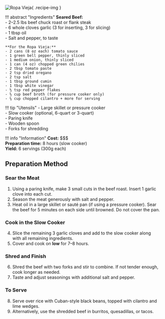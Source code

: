 ![Ropa Vieja](../images/ropa-vieja.jpg){ .recipe-img }

!!! abstract "Ingredients"
    **Seared Beef:**  
    - 2–2.5 lbs beef chuck roast or flank steak  
    - 6 whole cloves garlic (3 for inserting, 3 for slicing)  
    - 1 tbsp oil  
    - Salt and pepper, to taste  

    **For the Ropa Vieja:**  
    - 2 cans (8 oz each) tomato sauce  
    - 1 green bell pepper, thinly sliced  
    - 1 medium onion, thinly sliced  
    - 1 can (4 oz) chopped green chilies  
    - 2 tbsp tomato paste  
    - 2 tsp dried oregano  
    - 2 tsp salt  
    - 1 tbsp ground cumin  
    - 1 tbsp white vinegar  
    - ½ tsp red pepper flakes  
    - ½ cup beef broth (for pressure cooker only)  
    - ¼ cup chopped cilantro + more for serving  

!!! tip "Utensils"
    - Large skillet or pressure cooker  
    - Slow cooker (optional, 6-quart or 3-quart)  
    - Paring knife  
    - Wooden spoon  
    - Forks for shredding  

!!! info "Information"
    **Cost:** $$$  
    **Preparation time:** 8 hours (slow cooker)  
    **Yield:** 6 servings (300g each)  

## Preparation Method

### Sear the Meat
1. Using a paring knife, make 3 small cuts in the beef roast. Insert 1 garlic clove into each cut.  
2. Season the meat generously with salt and pepper.  
3. Heat oil in a large skillet or sauté pan (if using a pressure cooker). Sear the beef for 5 minutes on each side until browned. Do not cover the pan.  

### Cook in the Slow Cooker
4. Slice the remaining 3 garlic cloves and add to the slow cooker along with all remaining ingredients.  
5. Cover and cook on **low** for 7–8 hours.  

### Shred and Finish
6. Shred the beef with two forks and stir to combine. If not tender enough, cook longer as needed.  
7. Taste and adjust seasonings with additional salt and pepper.  

### To Serve
8. Serve over rice with Cuban-style black beans, topped with cilantro and lime wedges.  
9. Alternatively, use the shredded beef in burritos, quesadillas, or tacos.